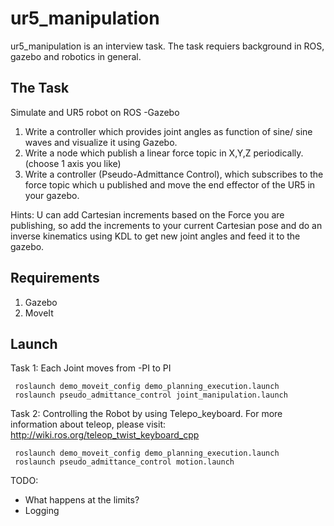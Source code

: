 # ur5_manipulation

ur5_manipulation is an interview task. The task requiers background in ROS, gazebo and robotics in general.

## The Task
Simulate and UR5 robot on ROS -Gazebo
1) Write a controller which provides joint angles as function of sine/ sine waves  and visualize it using Gazebo. 
2) Write a node which publish a linear force topic in X,Y,Z periodically. (choose 1 axis you like)
3) Write a controller (Pseudo-Admittance Control), which subscribes to the force topic which u published and move the end effector of the UR5 in your gazebo.
 
Hints: U can add Cartesian increments based on the Force you are publishing, so add the increments to your current Cartesian pose and do an inverse kinematics using KDL to get new joint angles and feed it to the gazebo. 

## Requirements
1) Gazebo
2) MoveIt

## Launch
Task 1: Each Joint moves from -PI to PI
```
 roslaunch demo_moveit_config demo_planning_execution.launch
 roslaunch pseudo_admittance_control joint_manipulation.launch 
```


Task 2: Controlling the Robot by using Telepo_keyboard. For more information about teleop, please visit: http://wiki.ros.org/teleop_twist_keyboard_cpp
```
 roslaunch demo_moveit_config demo_planning_execution.launch
 roslaunch pseudo_admittance_control motion.launch
```
TODO:
- What happens at the limits? 
- Logging
